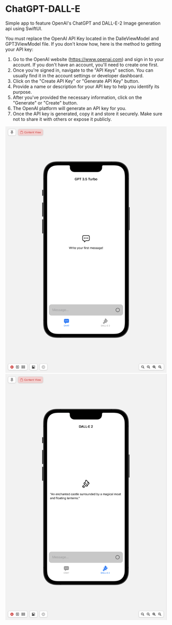 # ChatGPT-DALL-E
Simple app to feature OpenAI's ChatGPT and DALL-E-2 Image generation api using SwiftUI.

You must replace the OpenAI API Key located in the DalleViewModel and GPT3ViewModel file.
If you don't know how, here is the method to getting your API key:
  1. Go to the OpenAI website (https://www.openai.com) and sign in to your account. If you don't have an account, you'll need to create one first.
  2. Once you're signed in, navigate to the "API Keys" section. You can usually find it in the account settings or developer dashboard.
  3. Click on the "Create API Key" or "Generate API Key" button.
  4. Provide a name or description for your API key to help you identify its purpose.
  5. After you've provided the necessary information, click on the "Generate" or "Create" button.
  6. The OpenAI platform will generate an API key for you.
  7. Once the API key is generated, copy it and store it securely. Make sure not to share it with others or expose it publicly.

![CHAT TAB](GPT.png)
![CHAT TAB](DALL-E.png)
